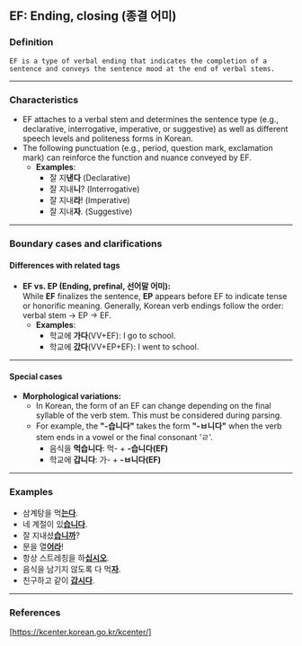 ## EF: Ending, closing (종결 어미)

### Definition
    EF is a type of verbal ending that indicates the completion of a sentence and conveys the sentence mood at the end of verbal stems.

---

### Characteristics
- EF attaches to a verbal stem and determines the sentence type (e.g., declarative, interrogative, imperative, or suggestive) as well as different speech levels and politeness forms in Korean.
- The following punctuation (e.g., period, question mark, exclamation mark) can reinforce the function and nuance conveyed by EF.
  - **Examples**:
    - 잘 지**낸다** (Declarative)
    - 잘 지내**니**? (Interrogative)
    - 잘 지내**라**! (Imperative)
    - 잘 지내**자**. (Suggestive)

---

### Boundary cases and clarifications

#### Differences with related tags

- **EF vs. EP (Ending, prefinal, 선어말 어미):**  
  While **EF** finalizes the sentence, **EP** appears before EF to indicate tense or honorific meaning. Generally, Korean verb endings follow the order: verbal stem → EP → EF.  
    - **Examples**:
      - 학교에 **가다**(VV+EF): I go to school.  
      - 학교에 **갔다**(VV+EP+EF): I went to school.  

---

#### Special cases

- **Morphological variations:**  
  - In Korean, the form of an EF can change depending on the final syllable of the verb stem. This must be considered during parsing.  
  - For example, the **"-습니다"** takes the form **"-ㅂ니다"** when the verb stem ends in a vowel or the final consonant 'ㄹ'.  
    - 음식을 **먹습니다**: 먹- + **-습니다(EF)**  
    - 학교에 **갑니다**: 가- + **-ㅂ니다(EF)**

---

### Examples

- 삼계탕을 먹<ins>**는다**</ins>.  
- 네 계절이 있<ins>**습니다**</ins>.  
- 잘 지내셨<ins>**습니까**</ins>?  
- 문을 열<ins>**어라**</ins>!  
- 항상 스트레칭을 하<ins>**십시오**</ins>.  
- 음식을 남기지 않도록 다 먹<ins>**자**</ins>.  
- 친구하고 같이 <ins>**갑시다**</ins>.  

---

### References
[https://kcenter.korean.go.kr/kcenter/]
